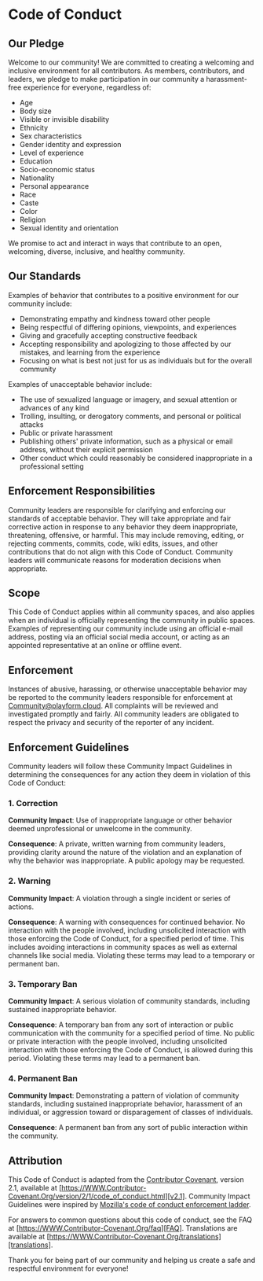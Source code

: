 # Code of Conduct

## Our Pledge

Welcome to our community! We are committed to creating a welcoming and inclusive
environment for all contributors. As members, contributors, and leaders, we
pledge to make participation in our community a harassment-free experience for
everyone, regardless of:

-   Age
-   Body size
-   Visible or invisible disability
-   Ethnicity
-   Sex characteristics
-   Gender identity and expression
-   Level of experience
-   Education
-   Socio-economic status
-   Nationality
-   Personal appearance
-   Race
-   Caste
-   Color
-   Religion
-   Sexual identity and orientation

We promise to act and interact in ways that contribute to an open, welcoming,
diverse, inclusive, and healthy community.

## Our Standards

Examples of behavior that contributes to a positive environment for our
community include:

-   Demonstrating empathy and kindness toward other people
-   Being respectful of differing opinions, viewpoints, and experiences
-   Giving and gracefully accepting constructive feedback
-   Accepting responsibility and apologizing to those affected by our mistakes,
    and learning from the experience
-   Focusing on what is best not just for us as individuals but for the overall
    community

Examples of unacceptable behavior include:

-   The use of sexualized language or imagery, and sexual attention or advances
    of any kind
-   Trolling, insulting, or derogatory comments, and personal or political
    attacks
-   Public or private harassment
-   Publishing others' private information, such as a physical or email address,
    without their explicit permission
-   Other conduct which could reasonably be considered inappropriate in a
    professional setting

## Enforcement Responsibilities

Community leaders are responsible for clarifying and enforcing our standards of
acceptable behavior. They will take appropriate and fair corrective action in
response to any behavior they deem inappropriate, threatening, offensive, or
harmful. This may include removing, editing, or rejecting comments, commits,
code, wiki edits, issues, and other contributions that do not align with this
Code of Conduct. Community leaders will communicate reasons for moderation
decisions when appropriate.

## Scope

This Code of Conduct applies within all community spaces, and also applies when
an individual is officially representing the community in public spaces.
Examples of representing our community include using an official e-mail address,
posting via an official social media account, or acting as an appointed
representative at an online or offline event.

## Enforcement

Instances of abusive, harassing, or otherwise unacceptable behavior may be
reported to the community leaders responsible for enforcement at
Community@playform.cloud. All complaints will be reviewed and investigated
promptly and fairly. All community leaders are obligated to respect the privacy
and security of the reporter of any incident.

## Enforcement Guidelines

Community leaders will follow these Community Impact Guidelines in determining
the consequences for any action they deem in violation of this Code of Conduct:

### 1. Correction

**Community Impact**: Use of inappropriate language or other behavior deemed
unprofessional or unwelcome in the community.

**Consequence**: A private, written warning from community leaders, providing
clarity around the nature of the violation and an explanation of why the
behavior was inappropriate. A public apology may be requested.

### 2. Warning

**Community Impact**: A violation through a single incident or series of
actions.

**Consequence**: A warning with consequences for continued behavior. No
interaction with the people involved, including unsolicited interaction with
those enforcing the Code of Conduct, for a specified period of time. This
includes avoiding interactions in community spaces as well as external channels
like social media. Violating these terms may lead to a temporary or permanent
ban.

### 3. Temporary Ban

**Community Impact**: A serious violation of community standards, including
sustained inappropriate behavior.

**Consequence**: A temporary ban from any sort of interaction or public
communication with the community for a specified period of time. No public or
private interaction with the people involved, including unsolicited interaction
with those enforcing the Code of Conduct, is allowed during this period.
Violating these terms may lead to a permanent ban.

### 4. Permanent Ban

**Community Impact**: Demonstrating a pattern of violation of community
standards, including sustained inappropriate behavior, harassment of an
individual, or aggression toward or disparagement of classes of individuals.

**Consequence**: A permanent ban from any sort of public interaction within the
community.

## Attribution

This Code of Conduct is adapted from the [Contributor Covenant][homepage],
version 2.1, available at
[https://WWW.Contributor-Covenant.Org/version/2/1/code_of_conduct.html][v2.1].
Community Impact Guidelines were inspired by [Mozilla's code of conduct
enforcement ladder][Mozilla CoC].

For answers to common questions about this code of conduct, see the FAQ at
[https://WWW.Contributor-Covenant.Org/faq][FAQ]. Translations are available at
[https://WWW.Contributor-Covenant.Org/translations][translations].

[homepage]: https://WWW.Contributor-Covenant.Org
[v2.1]: https://WWW.Contributor-Covenant.Org/version/2/1/code_of_conduct.html
[Mozilla CoC]: https://GitHub.Com/mozilla/diversity
[FAQ]: https://WWW.Contributor-Covenant.Org/faq
[translations]: https://WWW.Contributor-Covenant.Org/translations

Thank you for being part of our community and helping us create a safe and
respectful environment for everyone!
